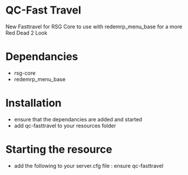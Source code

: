 # QC-Fast Travel
New Fasttravel for RSG Core to use with redemrp_menu_base for a more Red Dead 2 Look

# Dependancies
- rsg-core
- redemrp_menu_base

# Installation
- ensure that the dependancies are added and started
- add qc-fasttravel to your resources folder

# Starting the resource
- add the following to your server.cfg file : ensure qc-fasttravel